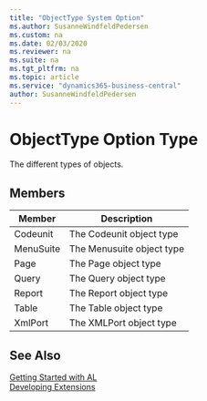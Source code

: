```yaml
---
title: "ObjectType System Option"
ms.author: SusanneWindfeldPedersen
ms.custom: na
ms.date: 02/03/2020
ms.reviewer: na
ms.suite: na
ms.tgt_pltfrm: na
ms.topic: article
ms.service: "dynamics365-business-central"
author: SusanneWindfeldPedersen
---
```

[//]: # (START>DO_NOT_EDIT)
[//]: # (IMPORTANT:Do not edit any of the content between here and the END>DO_NOT_EDIT.)
[//]: # (Any modifications should be made in the .xml files in the ModernDev repo.)
# ObjectType Option Type
The different types of objects.

## Members
|  Member  |  Description  |
|----------------|---------------|
|Codeunit|The Codeunit object type|
|MenuSuite|The Menusuite object type|
|Page|The Page object type|
|Query|The Query object type|
|Report|The Report object type|
|Table|The Table object type|
|XmlPort|The XMLPort object type|

[//]: # (IMPORTANT: END>DO_NOT_EDIT)
## See Also  
[Getting Started with AL](../../devenv-get-started.md)  
[Developing Extensions](../../devenv-dev-overview.md)  